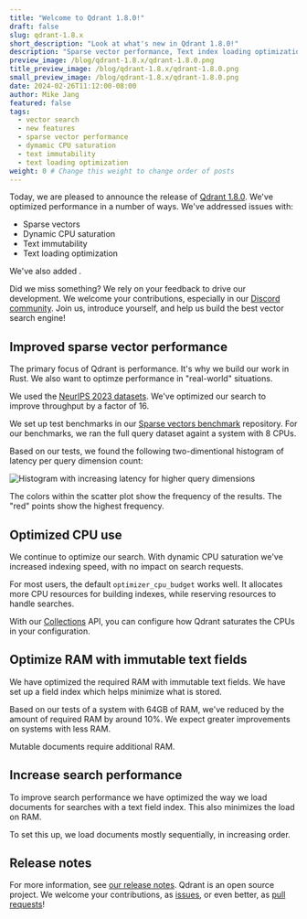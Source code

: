 ```yaml
---
title: "Welcome to Qdrant 1.8.0!"
draft: false
slug: qdrant-1.8.x 
short_description: "Look at what's new in Qdrant 1.8.0!"
description: "Sparse vector performance, Text index loading optimization, Text immutability, Dynamic CPU saturation" 
preview_image: /blog/qdrant-1.8.x/qdrant-1.8.0.png
title_preview_image: /blog/qdrant-1.8.x/qdrant-1.8.0.png
small_preview_image: /blog/qdrant-1.8.x/qdrant-1.8.0.png
date: 2024-02-26T11:12:00-08:00
author: Mike Jang
featured: false 
tags:
  - vector search
  - new features
  - sparse vector performance
  - dymamic CPU saturation
  - text immutability
  - text loading optimization
weight: 0 # Change this weight to change order of posts
---
```


Today, we are pleased to announce the release of [Qdrant 1.8.0](https://github.com/qdrant/qdrant/releases/tag/v1.8.0).
We've optimized performance in a number of ways. We've addressed issues with:

<!-- Shard deltas (deferred to v1.9) -->
- Sparse vectors
- Dynamic CPU saturation
- Text immutability
- Text loading optimization

We've also added <!-- TBD -->.

Did we miss something? We rely on your feedback to drive our development. We
welcome your contributions, especially in our [Discord community](https://qdrant.to/discord). Join us, introduce yourself, and help us build the best vector search engine!

## Improved sparse vector performance

The primary focus of Qdrant is performance. It's why we build our work in Rust.
We also want to optimze performance in "real-world" situations.

We used the [NeurIPS 2023 datasets](https://big-ann-benchmarks.com/neurips23.html). We've optimized our search to improve throughput by a factor of 16.

We set up test benchmarks in our [Sparse vectors benchmark](https://github.com/qdrant/sparse-vectors-benchmark) repository. For our benchmarks, we ran
the full query dataset againt a system with 8 CPUs.

<!-- Not sure if we need the details of how we created the test collection -->

Based on our tests, we found the following two-dimentional histogram of
latency per query dimension count:

![Histogram with increasing latency for higher query dimensions](/blog/qdrant-1.8.x/neurIPS_bench_example.png)

The colors within the scatter plot show the frequency of the results. The "red"
points show the highest frequency.

## Optimized CPU use

We continue to optimize our search. With dynamic CPU saturation we've increased
indexing speed, with no impact on search requests.

For most users, the default `optimizer_cpu_budget` works well. It allocates
more CPU resources for building indexes, while reserving resources to handle
searches.

With our [Collections](/documentation/concepts/collections/) API, you can 
configure how Qdrant saturates the CPUs in your configuration. 

## Optimize RAM with immutable text fields

We have optimized the required RAM with immutable text fields. We have set up
a field index which helps minimize what is stored.

Based on our tests of a system with 64GB of RAM, we've reduced by the amount of 
required RAM by around 10%. We expect greater improvements on systems with less RAM.

Mutable documents require additional RAM.

## Increase search performance

To improve search performance we have optimized the way we load documents for searches with a text field index. This also minimizes the load on RAM. 

To set this up, we load documents mostly sequentially, in increasing order.

## Release notes
<!-- The link won't work until we create v1.8.0 release notes -->

For more information, see [our release notes](https://github.com/qdrant/qdrant/releases/tag/v1.8.0). 
Qdrant is an open source project. We welcome your contributions, as [issues](https://github.com/qdrant/qdrant/issues), or even better, as [pull requests](https://github.com/qdrant/qdrant/pulls)!
